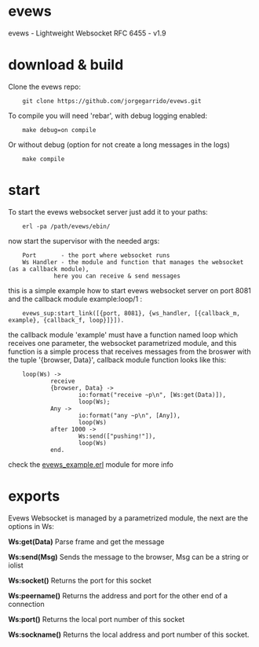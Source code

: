 evews
=====

evews - Lightweight Websocket RFC 6455 - v1.9

download & build
====

Clone the evews repo:

		git clone https://github.com/jorgegarrido/evews.git
		
To compile you will need 'rebar', with debug logging enabled:

		make debug=on compile

Or without debug (option for not create a long messages in the logs)

		make compile


start
====

To start the evews websocket server just add it to your paths:

		erl -pa /path/evews/ebin/
		
now start the supervisor with the needed args:

		Port 	   - the port where websocket runs
		Ws Handler - the module and function that manages the websocket (as a callback module),
			     here you can receive & send messages
			     
this is a simple example how to start evews websocket server on port 8081 and the callback module example:loop/1 :

		evews_sup:start_link([{port, 8081}, {ws_handler, [{callback_m, example}, {callback_f, loop}]}]).
		
the callback module 'example' must have a function named loop which receives one parameter, the websocket
parametrized module, and this function is a simple process that receives messages from the broswer with the 
tuple '{browser, Data}', callback module function looks like this:

		loop(Ws) ->
    		    receive
        	 	{browser, Data} ->
            			io:format("receive ~p\n", [Ws:get(Data)]),
            			loop(Ws);
        		Any ->
            			io:format("any ~p\n", [Any]),
            			loop(Ws)
        		after 1000 ->
            			Ws:send(["pushing!"]),
            			loop(Ws)
    		    end.
    		  
check the [evews_example.erl]() module for more info

exports
======

Evews Websocket is managed by a parametrized module, the next are the options in Ws:


**Ws:get(Data)**
Parse frame and get the message

**Ws:send(Msg)**
Sends the message to the browser, Msg can be a string or iolist

**Ws:socket()**
Returns the port for this socket

**Ws:peername()**
Returns the address and port for the other end of a connection

**Ws:port()**
Returns the local port number of this socket

**Ws:sockname()**
Returns the local address and port number of this socket.
